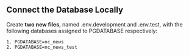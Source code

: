 ## Connect the Database Locally

Create **two new files**, named .env.development and .env.test, with the following databases assigned to PGDATABASE respectively:
```
1. PGDATABASE=nc_news
2. PGDATABASE=nc_news_test
```
